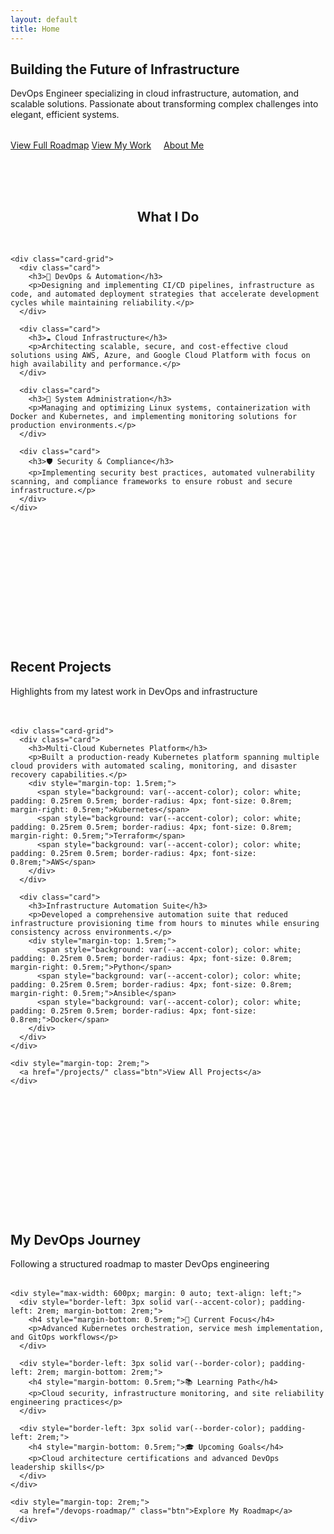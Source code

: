 ```yaml
---
layout: default
title: Home
---
```


<section class="hero">
  <div class="wrapper">
    <h1 class="hero-title">Building the Future of Infrastructure</h1>
    <p class="hero-subtitle">
      DevOps Engineer specializing in cloud infrastructure, automation, and scalable solutions. 
      Passionate about transforming complex challenges into elegant, efficient systems.
    </p>
    <div style="margin-top: 2rem;">
      <a href="/devops-roadmap/" class="btn btn-outline">View Full Roadmap</a>
      <a href="/projects/" class="btn">View My Work</a>
      <a href="/about/" class="btn btn-outline" style="margin-left: 1rem;">About Me</a>
    </div>
  </div>
</section>

<section style="padding: 4rem 0;">
  <div class="wrapper">
    <h2 style="text-align: center; margin-bottom: 3rem;">What I Do</h2>
    
    <div class="card-grid">
      <div class="card">
        <h3>🚀 DevOps & Automation</h3>
        <p>Designing and implementing CI/CD pipelines, infrastructure as code, and automated deployment strategies that accelerate development cycles while maintaining reliability.</p>
      </div>
      
      <div class="card">
        <h3>☁️ Cloud Infrastructure</h3>
        <p>Architecting scalable, secure, and cost-effective cloud solutions using AWS, Azure, and Google Cloud Platform with focus on high availability and performance.</p>
      </div>
      
      <div class="card">
        <h3>🔧 System Administration</h3>
        <p>Managing and optimizing Linux systems, containerization with Docker and Kubernetes, and implementing monitoring solutions for production environments.</p>
      </div>
      
      <div class="card">
        <h3>🛡️ Security & Compliance</h3>
        <p>Implementing security best practices, automated vulnerability scanning, and compliance frameworks to ensure robust and secure infrastructure.</p>
      </div>
    </div>
  </div>
</section>

<section style="background: var(--card-bg); padding: 4rem 0; margin: 4rem 0; border-radius: 20px;">
  <div class="wrapper text-center">
    <h2>Recent Projects</h2>
    <p class="text-muted" style="margin-bottom: 3rem;">Highlights from my latest work in DevOps and infrastructure</p>
    
    <div class="card-grid">
      <div class="card">
        <h3>Multi-Cloud Kubernetes Platform</h3>
        <p>Built a production-ready Kubernetes platform spanning multiple cloud providers with automated scaling, monitoring, and disaster recovery capabilities.</p>
        <div style="margin-top: 1.5rem;">
          <span style="background: var(--accent-color); color: white; padding: 0.25rem 0.5rem; border-radius: 4px; font-size: 0.8rem; margin-right: 0.5rem;">Kubernetes</span>
          <span style="background: var(--accent-color); color: white; padding: 0.25rem 0.5rem; border-radius: 4px; font-size: 0.8rem; margin-right: 0.5rem;">Terraform</span>
          <span style="background: var(--accent-color); color: white; padding: 0.25rem 0.5rem; border-radius: 4px; font-size: 0.8rem;">AWS</span>
        </div>
      </div>
      
      <div class="card">
        <h3>Infrastructure Automation Suite</h3>
        <p>Developed a comprehensive automation suite that reduced infrastructure provisioning time from hours to minutes while ensuring consistency across environments.</p>
        <div style="margin-top: 1.5rem;">
          <span style="background: var(--accent-color); color: white; padding: 0.25rem 0.5rem; border-radius: 4px; font-size: 0.8rem; margin-right: 0.5rem;">Python</span>
          <span style="background: var(--accent-color); color: white; padding: 0.25rem 0.5rem; border-radius: 4px; font-size: 0.8rem; margin-right: 0.5rem;">Ansible</span>
          <span style="background: var(--accent-color); color: white; padding: 0.25rem 0.5rem; border-radius: 4px; font-size: 0.8rem;">Docker</span>
        </div>
      </div>
    </div>
    
    <div style="margin-top: 2rem;">
      <a href="/projects/" class="btn">View All Projects</a>
    </div>
  </div>
</section>

<section style="padding: 4rem 0;">
  <div class="wrapper text-center">
    <h2>My DevOps Journey</h2>
    <p class="text-muted" style="margin-bottom: 2rem;">Following a structured roadmap to master DevOps engineering</p>
    
    <div style="max-width: 600px; margin: 0 auto; text-align: left;">
      <div style="border-left: 3px solid var(--accent-color); padding-left: 2rem; margin-bottom: 2rem;">
        <h4 style="margin-bottom: 0.5rem;">🎯 Current Focus</h4>
        <p>Advanced Kubernetes orchestration, service mesh implementation, and GitOps workflows</p>
      </div>
      
      <div style="border-left: 3px solid var(--border-color); padding-left: 2rem; margin-bottom: 2rem;">
        <h4 style="margin-bottom: 0.5rem;">📚 Learning Path</h4>
        <p>Cloud security, infrastructure monitoring, and site reliability engineering practices</p>
      </div>
      
      <div style="border-left: 3px solid var(--border-color); padding-left: 2rem;">
        <h4 style="margin-bottom: 0.5rem;">🎓 Upcoming Goals</h4>
        <p>Cloud architecture certifications and advanced DevOps leadership skills</p>
      </div>
    </div>
    
    <div style="margin-top: 2rem;">
      <a href="/devops-roadmap/" class="btn">Explore My Roadmap</a>
    </div>
  </div>
</section>